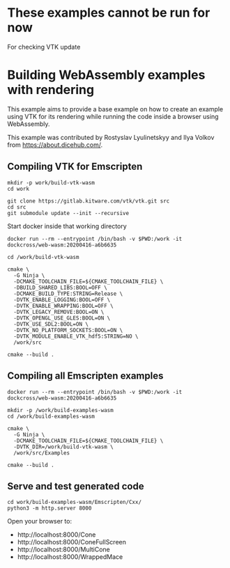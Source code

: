 # These examples cannot be run for now

 For checking VTK update

# Building WebAssembly examples with rendering

This example aims to provide a base example on how to create an example using
VTK for its rendering while running the code inside a browser using WebAssembly.

This example was contributed by Rostyslav Lyulinetskyy and Ilya Volkov from
https://about.dicehub.com/.

## Compiling VTK for Emscripten

```
mkdir -p work/build-vtk-wasm
cd work

git clone https://gitlab.kitware.com/vtk/vtk.git src
cd src
git submodule update --init --recursive
```

Start docker inside that working directory

```
docker run --rm --entrypoint /bin/bash -v $PWD:/work -it dockcross/web-wasm:20200416-a6b6635

cd /work/build-vtk-wasm

cmake \
  -G Ninja \
  -DCMAKE_TOOLCHAIN_FILE=${CMAKE_TOOLCHAIN_FILE} \
  -DBUILD_SHARED_LIBS:BOOL=OFF \
  -DCMAKE_BUILD_TYPE:STRING=Release \
  -DVTK_ENABLE_LOGGING:BOOL=OFF \
  -DVTK_ENABLE_WRAPPING:BOOL=OFF \
  -DVTK_LEGACY_REMOVE:BOOL=ON \
  -DVTK_OPENGL_USE_GLES:BOOL=ON \
  -DVTK_USE_SDL2:BOOL=ON \
  -DVTK_NO_PLATFORM_SOCKETS:BOOL=ON \
  -DVTK_MODULE_ENABLE_VTK_hdf5:STRING=NO \
  /work/src

cmake --build .
```

## Compiling all Emscripten examples

```
docker run --rm --entrypoint /bin/bash -v $PWD:/work -it dockcross/web-wasm:20200416-a6b6635

mkdir -p /work/build-examples-wasm
cd /work/build-examples-wasm

cmake \
  -G Ninja \
  -DCMAKE_TOOLCHAIN_FILE=${CMAKE_TOOLCHAIN_FILE} \
  -DVTK_DIR=/work/build-vtk-wasm \
  /work/src/Examples

cmake --build .
```

## Serve and test generated code

```
cd work/build-examples-wasm/Emscripten/Cxx/
python3 -m http.server 8000
```

Open your browser to:

- http://localhost:8000/Cone
- http://localhost:8000/ConeFullScreen
- http://localhost:8000/MultiCone
- http://localhost:8000/WrappedMace
